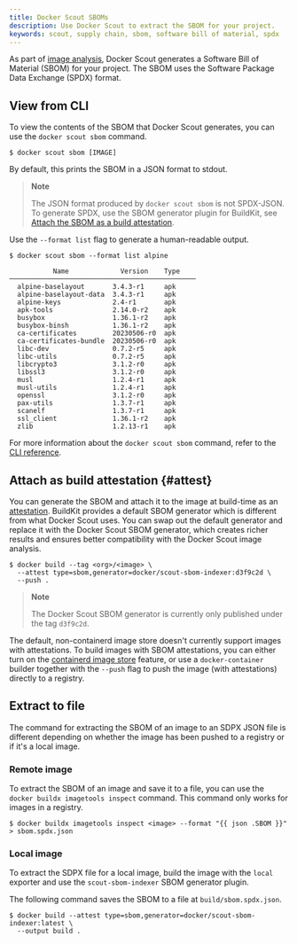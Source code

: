 ```yaml
---
title: Docker Scout SBOMs
description: Use Docker Scout to extract the SBOM for your project.
keywords: scout, supply chain, sbom, software bill of material, spdx
---
```


As part of [image analysis](./image-analysis.md), Docker Scout generates a
Software Bill of Material (SBOM) for your project. The SBOM uses the Software
Package Data Exchange (SPDX) format.

## View from CLI

To view the contents of the SBOM that Docker Scout generates, you can use the
`docker scout sbom` command.

```console
$ docker scout sbom [IMAGE]
```

By default, this prints the SBOM in a JSON format to stdout.

> **Note**
>
> The JSON format produced by `docker scout sbom` is not SPDX-JSON. To generate
> SPDX, use the SBOM generator plugin for BuildKit, see [Attach the SBOM as a
> build attestation](#attest).

Use the `--format list` flag to generate a human-readable output.

```console
$ docker scout sbom --format list alpine

           Name             Version    Type
───────────────────────────────────────────────
  alpine-baselayout       3.4.3-r1     apk
  alpine-baselayout-data  3.4.3-r1     apk
  alpine-keys             2.4-r1       apk
  apk-tools               2.14.0-r2    apk
  busybox                 1.36.1-r2    apk
  busybox-binsh           1.36.1-r2    apk
  ca-certificates         20230506-r0  apk
  ca-certificates-bundle  20230506-r0  apk
  libc-dev                0.7.2-r5     apk
  libc-utils              0.7.2-r5     apk
  libcrypto3              3.1.2-r0     apk
  libssl3                 3.1.2-r0     apk
  musl                    1.2.4-r1     apk
  musl-utils              1.2.4-r1     apk
  openssl                 3.1.2-r0     apk
  pax-utils               1.3.7-r1     apk
  scanelf                 1.3.7-r1     apk
  ssl_client              1.36.1-r2    apk
  zlib                    1.2.13-r1    apk
```

For more information about the `docker scout sbom` command, refer to the [CLI
reference](../engine/reference/commandline/scout_sbom.md).

## Attach as build attestation {#attest}

You can generate the SBOM and attach it to the image at build-time as an
[attestation](../build/attestations/_index.md). BuildKit provides a default
SBOM generator which is different from what Docker Scout uses. You can swap out
the default generator and replace it with the Docker Scout SBOM generator,
which creates richer results and ensures better compatibility with the Docker
Scout image analysis.

```console
$ docker build --tag <org>/<image> \
  --attest type=sbom,generator=docker/scout-sbom-indexer:d3f9c2d \
  --push .
```

> **Note**
>
> The Docker Scout SBOM generator is currently only published under the tag
> `d3f9c2d`.

The default, non-containerd image store doesn't currently support images with
attestations. To build images with SBOM attestations, you can either turn on
the [containerd image store](../desktop/containerd/_index.md) feature, or use a
`docker-container` builder together with the `--push` flag to push the image
(with attestations) directly to a registry.

## Extract to file

The command for extracting the SBOM of an image to an SDPX JSON file is
different depending on whether the image has been pushed to a registry or if
it's a local image.

### Remote image

To extract the SBOM of an image and save it to a file, you can use the `docker
buildx imagetools inspect` command. This command only works for images in a
registry.

```console
$ docker buildx imagetools inspect <image> --format "{{ json .SBOM }}" > sbom.spdx.json
```

### Local image

To extract the SDPX file for a local image, build the image with the `local`
exporter and use the `scout-sbom-indexer` SBOM generator plugin.

The following command saves the SBOM to a file at `build/sbom.spdx.json`.

```console
$ docker build --attest type=sbom,generator=docker/scout-sbom-indexer:latest \
  --output build .
```
